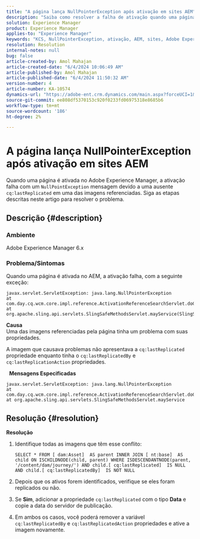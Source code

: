 ```yaml
---
title: "A página lança NullPointerException após ativação em sites AEM"
description: "Saiba como resolver a falha de ativação quando uma página é ativada no Adobe Experience Manager (AEM)."
solution: Experience Manager
product: Experience Manager
applies-to: "Experience Manager"
keywords: "KCS, NullPointerException, ativação, AEM, sites, Adobe Experience Manager, 6.x"
resolution: Resolution
internal-notes: null
bug: false
article-created-by: Amol Mahajan
article-created-date: "6/4/2024 10:06:49 AM"
article-published-by: Amol Mahajan
article-published-date: "6/4/2024 11:50:32 AM"
version-number: 4
article-number: KA-10574
dynamics-url: "https://adobe-ent.crm.dynamics.com/main.aspx?forceUCI=1&pagetype=entityrecord&etn=knowledgearticle&id=773ddf26-5a22-ef11-840b-6045bd006704"
source-git-commit: ee808df5370153c920f0233fd06975318e8685b6
workflow-type: tm+mt
source-wordcount: '186'
ht-degree: 2%

---
```


# A página lança NullPointerException após ativação em sites AEM


Quando uma página é ativada no Adobe Experience Manager, a ativação falha com um `NullPointException` mensagem devido a uma ausente `cq:lastReplicated` em uma das imagens referenciadas. Siga as etapas descritas neste artigo para resolver o problema.

## Descrição {#description}


### Ambiente

Adobe Experience Manager 6.x





### Problema/Sintomas

Quando uma página é ativada no AEM, a ativação falha, com a seguinte exceção:


```
javax.servlet.ServletException: java.lang.NullPointerException
at com.day.cq.wcm.core.impl.reference.ActivationReferenceSearchServlet.doGet(ActivationReferenceSearchServlet.java:175)
at org.apache.sling.api.servlets.SlingSafeMethodsServlet.mayService(SlingSafeMethodsServlet.java:269)
```



<b>Causa</b>
<br>Uma das imagens referenciadas pela página tinha um problema com suas propriedades.


A imagem que causava problemas não apresentava a `cq:lastReplicated` propriedade enquanto tinha o `cq:lastReplicatedBy` e `cq:lastReplicationAction` propriedades.

 
<b>Mensagens Especificadas</b>


```
javax.servlet.ServletException: java.lang.NullPointerException
at com.day.cq.wcm.core.impl.reference.ActivationReferenceSearchServlet.doGet
at org.apache.sling.api.servlets.SlingSafeMethodsServlet.mayService
```



## Resolução {#resolution}


<b>Resolução</b>

1. Identifique todas as imagens que têm esse conflito:

   ```
   SELECT * FROM [ dam:Asset]  AS parent INNER JOIN [ nt:base]  AS child ON ISCHILDNODE(child, parent) WHERE ISDESCENDANTNODE(parent, '/content/dam/journey/') AND child.[ cq:lastReplicated]  IS NULL AND child.[ cq:lastReplicatedBy]  IS NOT NULL
   ```


2. Depois que os ativos forem identificados, verifique se eles foram replicados ou não.
3. Se <b>Sim</b>, adicionar a propriedade `cq:lastReplicated` com o tipo <b>Data</b> e copie a data do servidor de publicação.
4. Em ambos os casos, você poderá remover a variável `cq:lastReplicatedBy` e `cq:lastReplicatedAction` propriedades e ative a imagem novamente.

